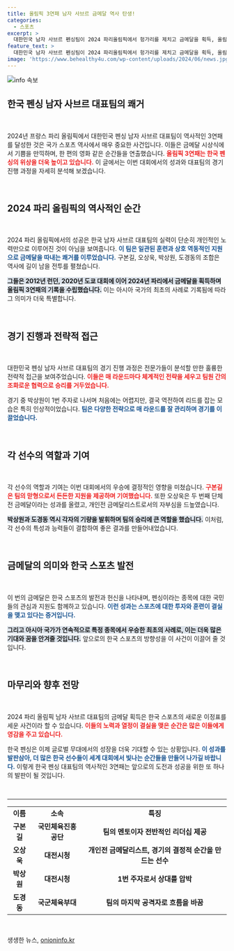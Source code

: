 ```yaml
---
title: 올림픽 3연패 남자 사브르 금메달 역사 탄생!
categories:
  - 스포츠
excerpt: >
  대한민국 남자 사브르 펜싱팀이 2024 파리올림픽에서 헝가리를 제치고 금메달을 획득, 올림픽 3연패라는 역사를 썼습니다. 아시아에서의 최초 기록이자, 펜싱 종목 최고의 영광을 다시 한번 차지한 순간을 놓치지 마세요!
feature_text: >
  대한민국 남자 사브르 펜싱팀이 2024 파리올림픽에서 헝가리를 제치고 금메달을 획득, 올림픽 3연패라는 역사를 썼습니다. 아시아에서의 최초 기록이자, 펜싱 종목 최고의 영광을 다시 한번 차지한 순간을 놓치지 마세요!
image: 'https://www.behealthy4u.com/wp-content/uploads/2024/06/news.jpg'
---
```


<p><img src="https://www.behealthy4u.com/wp-content/uploads/2024/06/news.jpg" alt="info 속보" /></p>

<h2 data-ke-size="size26">한국 펜싱 남자 사브르 대표팀의 쾌거</h2>

<p data-ke-size="size16">&nbsp;</p>

<p>2024년 프랑스 파리 올림픽에서 대한민국 펜싱 남자 사브르 대표팀이 역사적인 3연패를 달성한 것은 국가 스포츠 역사에서 매우 중요한 사건입니다. 이들은 금메달 시상식에서 기쁨을 만끽하며, 한 편의 영화 같은 순간들을 연출했습니다. <b><span style="color: #ee2323;">올림픽 3연패는 한국 펜싱의 위상을 더욱 높이고 있습니다.</span></b> 이 글에서는 이번 대회에서의 성과와 대표팀의 경기 진행 과정을 자세히 분석해 보겠습니다.</p>

<p data-ke-size="size16">&nbsp;</p>

<h2 data-ke-size="size26">2024 파리 올림픽의 역사적인 순간</h2>

<p data-ke-size="size16">&nbsp;</p>

<p>2024 파리 올림픽에서의 성공은 한국 남자 사브르 대표팀의 실력이 단순히 개인적인 노력만으로 이루어진 것이 아님을 보여줍니다. <b><span style="color: #1a5490;">이 팀은 일관된 훈련과 상호 역동적인 지원으로 금메달을 따내는 쾌거를 이루었습니다.</span></b> 구본길, 오상욱, 박상원, 도경동의 조합은 역사에 길이 남을 전투를 펼쳤습니다. </p>

<p><b><span style="background-color: #21538527;">그들은 2012년 런던, 2020년 도쿄 대회에 이어 2024년 파리에서 금메달을 획득하며 올림픽 3연패의 기록을 수립했습니다.</span></b> 이는 아시아 국가의 최초의 사례로 기록됨에 따라 그 의미가 더욱 특별합니다.</p>

<p data-ke-size="size16">&nbsp;</p>

<h2 data-ke-size="size26">경기 진행과 전략적 접근</h2>

<p data-ke-size="size16">&nbsp;</p>

<p>대한민국 펜싱 남자 사브르 대표팀의 경기 진행 과정은 전문가들이 분석할 만한 훌륭한 전략적 접근을 보여주었습니다. <b><span style="color: #ee2323;">이들은 매 라운드마다 체계적인 전략을 세우고 팀원 간의 조화로운 협력으로 승리를 거두었습니다.</span></b> </p>

<p>경기 중 박상원이 1번 주자로 나서며 처음에는 어렵지만, 결국 역전하여 리드를 잡는 모습은 특히 인상적이었습니다. <b><span style="color: #1a5490;">팀은 다양한 전략으로 매 라운드를 잘 관리하며 경기를 이끌었습니다.</span></b></p>

<p data-ke-size="size16">&nbsp;</p>

<h2 data-ke-size="size26">각 선수의 역할과 기여</h2>

<p data-ke-size="size16">&nbsp;</p>

<p>각 선수의 역할과 기여는 이번 대회에서의 우승에 결정적인 영향을 미쳤습니다. <b><span style="color: #ee2323;">구본길은 팀의 맏형으로서 든든한 지원을 제공하며 기여했습니다.</span></b> 또한 오상욱은 두 번째 단체전 금메달이라는 성과를 올렸고, 개인전 금메달리스트로서의 자부심을 드높였습니다. </p>

<p><b><span style="background-color: #21538527;">박상원과 도경동 역시 각자의 기량을 발휘하며 팀의 승리에 큰 역할을 했습니다.</span></b> 이처럼, 각 선수의 특성과 능력들이 결합하여 좋은 결과를 만들어내었습니다.</p>

<p data-ke-size="size16">&nbsp;</p>

<h2 data-ke-size="size26">금메달의 의미와 한국 스포츠 발전</h2>

<p data-ke-size="size16">&nbsp;</p>

<p>이 번의 금메달은 한국 스포츠의 발전과 헌신을 나타내며, 펜싱이라는 종목에 대한 국민들의 관심과 지원도 함께하고 있습니다. <b><span style="color: #1a5490;">이런 성과는 스포츠에 대한 투자와 훈련이 결실을 맺고 있다는 증거입니다.</span></b></p>

<p><b><span style="background-color: #21538527;">그리고 아시아 국가가 연속적으로 특정 종목에서 우승한 최초의 사례로, 이는 더욱 많은 기대와 꿈을 안겨줄 것입니다.</span></b> 앞으로의 한국 스포츠의 방향성을 이 사건이 이끌어 줄 것입니다.</p>

<p data-ke-size="size16">&nbsp;</p>

<h2 data-ke-size="size26">마무리와 향후 전망</h2>

<p data-ke-size="size16">&nbsp;</p>

<p>2024 파리 올림픽 남자 사브르 대표팀의 금메달 획득은 한국 스포츠의 새로운 이정표를 세운 사건이라 할 수 있습니다. <b><span style="color: #ee2323;">이들의 노력과 열정이 결실을 맺은 순간은 많은 이들에게 영감을 주고 있습니다.</span></b></p>

<p>한국 펜싱은 이제 글로벌 무대에서의 성장을 더욱 기대할 수 있는 상황입니다. <b><span style="color: #1a5490;">이 성과를 발판삼아, 더 많은 한국 선수들이 세계 대회에서 빛나는 순간들을 만들어 나가길 바랍니다.</span></b> 이렇게 한국 펜싱 대표팀의 역사적인 3연패는 앞으로의 도전과 성공을 위한 또 하나의 발판이 될 것입니다. </p>

<p data-ke-size="size16">&nbsp;</p>

<hr/>

<table style="width: 100%;">
  <tbody>
    <tr>
      <td style="text-align: center; height: 17px;"><b>이름</b></td>
      <td style="text-align: center; height: 17px;"><b>소속</b></td>
      <td style="text-align: center; height: 17px;"><b>특징</b></td>
    </tr>
    <tr>
      <td style="text-align: center; height: 17px;"><b>구본길</b></td>
      <td style="text-align: center; height: 17px;"><b>국민체육진흥공단</b></td>
      <td style="text-align: center; height: 17px;"><b>팀의 멘토이자 전반적인 리더십 제공</b></td>
    </tr>
    <tr>
      <td style="text-align: center; height: 17px;"><b>오상욱</b></td>
      <td style="text-align: center; height: 17px;"><b>대전시청</b></td>
      <td style="text-align: center; height: 17px;"><b>개인전 금메달리스트, 경기의 결정적 순간을 만드는 선수</b></td>
    </tr>
    <tr>
      <td style="text-align: center; height: 17px;"><b>박상원</b></td>
      <td style="text-align: center; height: 17px;"><b>대전시청</b></td>
      <td style="text-align: center; height: 17px;"><b>1번 주자로서 상대를 압박</b></td>
    </tr>
    <tr>
      <td style="text-align: center; height: 17px;"><b>도경동</b></td>
      <td style="text-align: center; height: 17px;"><b>국군체육부대</b></td>
      <td style="text-align: center; height: 17px;"><b>팀의 마지막 공격자로 흐름을 바꿈</b></td>
    </tr>
  </tbody>
</table>

<p data-ke-size="size16">&nbsp;</p>
생생한 뉴스, <a href="https://onioninfo.kr" rel="dofollow">onioninfo.kr</a>


